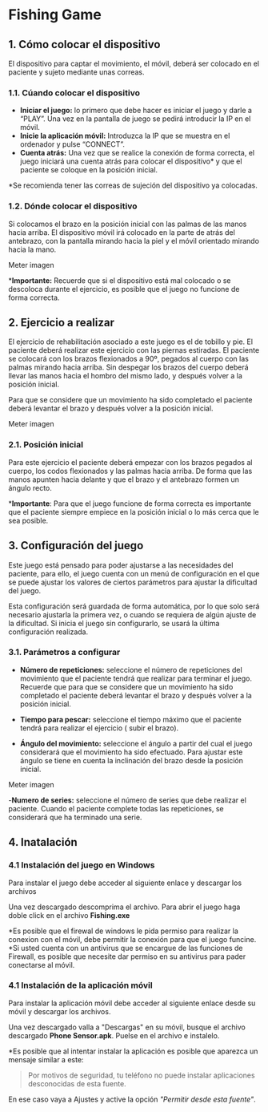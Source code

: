 # Fishing Game
## 1. Cómo colocar el dispositivo
El dispositivo para captar el movimiento, el móvil, deberá ser colocado en el paciente y sujeto mediante unas correas.
### 1.1. Cúando colocar el dispositivo
- **Iniciar el juego:**  lo primero que debe hacer es iniciar el juego y darle a “PLAY”. Una vez en la pantalla de juego se pedirá introducir la IP en el móvil.
- **Inicie la aplicación móvil:**  Introduzca la IP que se muestra en el ordenador y pulse “CONNECT”.
- **Cuenta atrás:**  Una vez que se realice la conexión de forma correcta, el juego iniciará una cuenta atrás para colocar el dispositivo* y que el paciente se coloque en la posición inicial.

*Se recomienda tener las correas de sujeción del dispositivo ya colocadas.

### 1.2. Dónde colocar el dispositivo
Si colocamos el brazo en la posición inicial con las palmas de las manos hacia arriba.
El dispositivo móvil irá colocado en la parte de atrás del antebrazo, con la pantalla mirando hacia la piel y el móvil orientado mirando hacia la mano.

Meter imagen

***Importante:** Recuerde que si el dispositivo está mal colocado o se descoloca durante el ejercicio, es posible que el juego no funcione de forma correcta.

## 2. Ejercicio a realizar

El ejercicio de rehabilitación asociado a este juego es el de tobillo y pie.
El paciente deberá realizar este ejercicio con las piernas estiradas.
El paciente se colocará con los brazos flexionados a 90º, pegados al cuerpo con las palmas mirando hacia arriba. Sin despegar los brazos del cuerpo deberá llevar las manos hacia el hombro del mismo lado, y después volver a la posición inicial.

 Para que se considere que un movimiento ha sido completado el paciente deberá levantar el brazo y después volver a la posición inicial.

 Meter imagen

 ### 2.1. Posición inicial
 Para este ejercicio el paciente deberá empezar con los brazos pegados al cuerpo, los codos flexionados y las palmas hacia arriba. De forma que las manos apunten hacia delante y que el brazo y el antebrazo formen un ángulo recto.

***Importante**: Para que el juego funcione de forma correcta es importante que el paciente siempre empiece en la posición inicial o lo más cerca que le sea posible.

## 3. Configuración del juego
Este juego está pensado para poder ajustarse a las necesidades del paciente, para ello, el juego cuenta con un menú de configuración en el que se puede ajustar los valores de ciertos parámetros para ajustar la dificultad del juego.

Esta configuración será guardada de forma automática, por lo que solo será necesario ajustarla la primera vez, o cuando se requiera de algún ajuste de la dificultad.
Si inicia el juego sin configurarlo, se usará la última configuración realizada.

### 3.1. Parámetros a configurar

 - **Número de repeticiones:** seleccione el número de repeticiones del movimiento que el paciente tendrá que realizar para terminar el juego. Recuerde que para que se considere que un movimiento ha sido completado el paciente deberá levantar el brazo y después volver a la posición inicial.

  - **Tiempo para pescar:**  seleccione el tiempo máximo que el paciente tendrá para realizar el ejercicio ( subir el brazo).

  - **Ángulo del movimiento:**  seleccione el ángulo a partir del cual el juego considerará que el movimiento ha sido efectuado.
Para ajustar este ángulo se tiene en cuenta la inclinación del brazo desde la posición inicial.

Meter imagen

-**Numero de series:** seleccione el número de series que debe realizar el paciente.
Cuando el paciente complete todas las repeticiones, se considerará que ha terminado una serie.

## 4. Inatalación

### 4.1 Instalación del juego en Windows
Para instalar el juego debe acceder al siguiente enlace y descargar los archivos

Una vez descargado descomprima el archivo.
Para abrir el juego haga doble click en el archivo **Fishing.exe**

*Es posible que el firewal de windows le pida permiso para realizar la conexion con el móvil, debe permitir la conexión para que el juego funcine.
*Si usted cuenta con un antivirus que se encargue de las funciones de Firewall, es posible que necesite dar permiso en su antivirus para pader conectarse al móvil.

### 4.1 Instalación de la aplicación móvil

Para instalar la aplicación móvil debe acceder al siguiente enlace desde su móvil y descargar los archivos.

Una vez descargado valla a "Descargas" en su móvil, busque el archivo descargado **Phone Sensor.apk**.
Puelse en el archivo e instalelo.

*Es posible que al intentar instalar la aplicación es posible que aparezca un mensaje similar a este: 
> Por motivos de seguridad, tu teléfono no puede instalar aplicaciones desconocidas de esta fuente.

En ese caso vaya a Ajustes y active la opción *"Permitir desde esta fuente"*.




